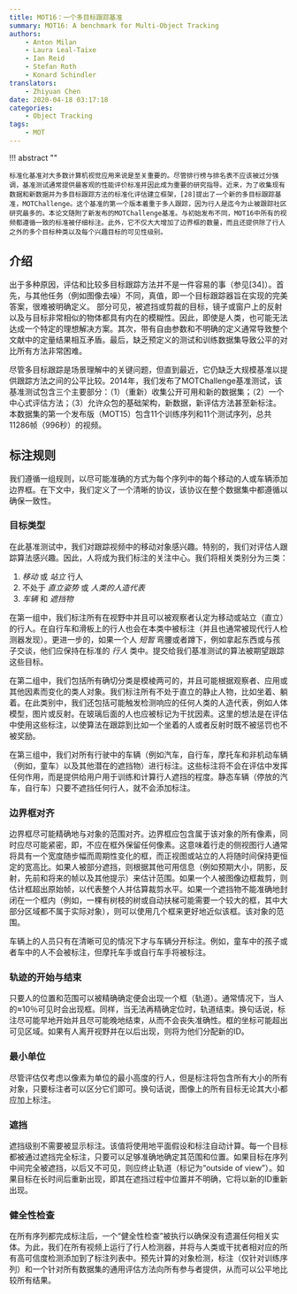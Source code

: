 ```yaml
---
title: MOT16：一个多目标跟踪基准
summary: MOT16: A benchmark for Multi-Object Tracking
authors:
    - Anton Milan
    - Laura Leal-Taixe
    - Ian Reid
    - Stefan Roth
    - Konard Schindler
translators:
    - Zhiyuan Chen
date: 2020-04-18 03:17:18
categories:
    - Object Tracking
tags:
    - MOT
---
```


!!! abstract ""

    标准化基准对大多数计算机视觉应用来说是至关重要的。尽管排行榜与排名表不应该被过分强调，基准测试通常提供最客观的性能评价标准并因此成为重要的研究指导。近来，为了收集现有数据和新数据并为多目标跟踪方法的标准化评估建立框架，[28]提出了一个新的多目标跟踪基准，MOTChallenge。这个基准的第一个版本着重于多人跟踪，因为行人是迄今为止被跟踪社区研究最多的。本论文随附了新发布的MOTChallenge基准。与初始发布不同，MOT16中所有的视频都遵循一致的标准被仔细标注。此外，它不仅大大增加了边界框的数量，而且还提供除了行人之外的多个目标种类以及每个兴趣目标的可见性级别。

## 介绍

出于多种原因，评估和比较多目标跟踪方法并不是一件容易的事（参见[34]）。首先，与其他任务（例如图像去噪）不同，真值，即一个目标跟踪器旨在实现的完美答案，很难被明确定义。 部分可见，被遮挡或剪裁的目标，镜子或窗户上的反射以及与目标非常相似的物体都具有内在的模糊性。因此，即使是人类，也可能无法达成一个特定的理想解决方案。其次，带有自由参数和不明确的定义通常导致整个文献中的定量结果相互矛盾。最后，缺乏预定义的测试和训练数据集导致公平的对比所有方法非常困难。

尽管多目标跟踪是场景理解中的关键问题，但直到最近，它仍缺乏大规模基准以提供跟踪方法之间的公平比较。2014年，我们发布了MOTChallenge基准测试，该基准测试包含三个主要部分：（1）（重新）收集公开可用和新的数据集；（2）一个中心式评估方法；（3）允许众包的基础架构，新数据，新评估方法甚至新标注。本数据集的第一个发布版（MOT15）包含11个训练序列和11个测试序列，总共11286帧（996秒）的视频。

## 标注规则

我们遵循一组规则，以尽可能准确的方式为每个序列中的每个移动的人或车辆添加边界框。在下文中，我们定义了一个清晰的协议，该协议在整个数据集中都遵循以确保一致性。

### 目标类型

在此基准测试中，我们对跟踪视频中的移动对象感兴趣。特别的，我们对评估人跟踪算法感兴趣。因此，人将成为我们标注的关注中心。我们将相关类别分为三类：

1. *移动* 或 *站立* 行人
2. 不处于 *直立姿势* 或 *人类的人造代表*
3. *车辆* 和 *遮挡物*

在第一组中，我们标注所有在视野中并且可以被观察者认定为移动或站立（直立）的行人。在自行车和滑板上的行人也会在本类中被标注（并且也通常被现代行人检测器发现）。更进一步的，如果一个人 *短暂* 弯腰或者蹲下，例如拿起东西或与孩子交谈，他们应保持在标准的 *行人* 类中。提交给我们基准测试的算法被期望跟踪这些目标。

在第二组中，我们包括所有确切分类是模棱两可的，并且可能根据观察者、应用或其他因素而变化的类人对象。我们标注所有不处于直立的静止人物，比如坐着、躺着。在此类别中，我们还包括可能触发检测响应的任何人类的人造代表，例如人体模型，图片或反射。在玻璃后面的人也应被标记为干扰因素。这里的想法是在评估中使用这些标注，以使算法在跟踪到比如一个坐着的人或者反射时既不被惩罚也不被奖励。

在第三组中，我们对所有行驶中的车辆（例如汽车，自行车，摩托车和非机动车辆（例如，童车）以及其他潜在的遮挡物）进行标注。这些标注将不会在评估中发挥任何作用，而是提供给用户用于训练和计算行人遮挡的程度。静态车辆（停放的汽车，自行车）只要不遮挡任何行人，就不会添加标注。

### 边界框对齐

边界框尽可能精确地与对象的范围对齐。边界框应包含属于该对象的所有像素，同时应尽可能紧密，即，不应在框外保留任何像素。这意味着行走的侧视图行人通常将具有一个宽度随步幅而周期性变化的框，而正视图或站立的人将随时间保持更恒定的宽高比。如果人被部分遮挡，则根据其他可用信息（例如预期大小，阴影，反射，先前和将来的帧以及其他提示）来估计范围。如果一个人被图像边框裁剪，则估计框超出原始帧，以代表整个人并估算裁剪水平。如果一个遮挡物不能准确地封闭在一个框内（例如，一棵有树枝的树或自动扶梯可能需要一个较大的框，其中大部分区域都不属于实际对象），则可以使用几个框来更好地近似该框。该对象的范围。

车辆上的人员只有在清晰可见的情况下才与车辆分开标注。例如，童车中的孩子或者车中的人不会被标注，但摩托车手或自行车手将被标注。

### 轨迹的开始与结束

只要人的位置和范围可以被精确确定便会出现一个框（轨道）。通常情况下，当人的≈10％可见时会出现框。同样，当无法再精确定位时，轨道结束。换句话说，标注尽可能早地开始并且尽可能晚地结束，从而不会丧失准确性。框的坐标可能超出可见区域。如果有人离开视野并在以后出现，则将为他们分配新的ID。

### 最小单位

尽管评估仅考虑以像素为单位的最小高度的行人，但是标注将包含所有大小的所有对象，只要标注者可以区分它们即可。换句话说，图像上的所有目标无论其大小都应加上标注。

### 遮挡

遮挡级别不需要被显示标注。该值将使用地平面假设和标注自动计算。每一个目标都被通过遮挡完全标注，只要可以足够准确地确定其范围和位置。如果目标在序列中间完全被遮挡，以后又不可见，则应终止轨道（标记为“outside of view”）。如果目标在长时间后重新出现，即其在遮挡过程中位置并不明确，它将以新的ID重新出现。

### 健全性检查

在所有序列都完成标注后，一个“健全性检查”被执行以确保没有遗漏任何相关实体。为此，我们在所有视频上运行了行人检测器，并将与人类或干扰者相对应的所有高可信度检测添加到了标注列表中。预先计算的对象检测，标注（仅针对训练序列）和一个针对所有数据集的通用评估方法向所有参与者提供，从而可以公平地比较所有结果。
